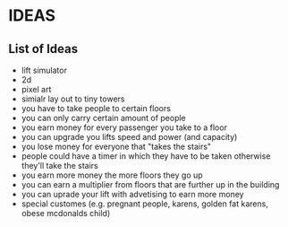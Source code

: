 # IDEAS

## List of Ideas
* lift simulator
* 2d
* pixel art
* simialr lay out to tiny towers
* you have to take people to certain floors
* you can only carry certain amount of people
* you earn money for every passenger you take to a floor
* you can upgrade you lifts speed and power (and capacity)
* you lose money for everyone that "takes the stairs"
* people could have a timer in which they have to be taken otherwise they'll take the stairs
* you earn more money the more floors they go up
* you can earn a multiplier from floors that are further up in the building
* you can uprade your lift with advetising to earn more money
* special customes (e.g. pregnant people, karens, golden fat karens, obese mcdonalds child)
